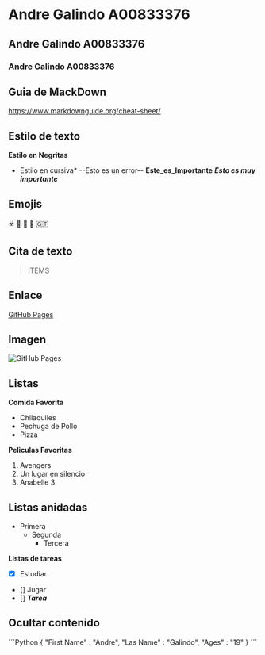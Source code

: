 # Andre Galindo A00833376
## Andre Galindo A00833376
### Andre Galindo A00833376

## Guia de MackDown 
https://www.markdownguide.org/cheat-sheet/

## Estilo de texto
**Estilo en Negritas**
* Estilo en cursiva* 
--Esto es un error--
**Este_es_Importante**
***Esto es muy importante***

## Emojis
☣️
🐤
💙
🥊
🇬🇹

## Cita de texto
>ITEMS

## Enlace
[GitHub Pages](https://experiencia21.tec.mx/)

## Imagen
![GitHub Pages](https://i.pinimg.com/originals/e4/99/33/e4993378c11517cb7406d6eedafd169a.jpg)

## Listas
**Comida Favorita**
- Chilaquiles
- Pechuga de Pollo
- Pizza

**Peliculas Favoritas**
1. Avengers
2. Un lugar en silencio
3. Anabelle 3

## Listas anidadas
- Primera
  - Segunda 
    - Tercera
  

**Listas de tareas** 
- [X] Estudiar
- [] Jugar
- [] ***Tarea***

## Ocultar contenido
<!-- Este contenido esta oculto -->

´´´Python
{
  "First Name" : "Andre",
  "Las Name" : "Galindo", 
  "Ages" : "19" 
}
´´´


